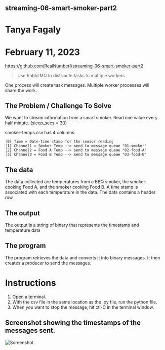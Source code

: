 ## streaming-06-smart-smoker-part2
# Tanya Fagaly
# February 11, 2023
https://github.com/RealNumberI/streaming-06-smart-smoker-part2

> Use RabbitMQ to distribute tasks to multiple workers

One process will create task messages. Multiple worker processes will share the work. 

## The Problem / Challenge To Solve

We want to stream information from a smart smoker. Read one value every half minute. (sleep_secs = 30)

smoker-temps.csv has 4 columns:

    [0] Time = Date-time stamp for the sensor reading
    [1] Channel1 = Smoker Temp --> send to message queue "01-smoker"
    [2] Channel2 = Food A Temp --> send to message queue "02-food-A"
    [3] Channel3 = Food B Temp --> send to message queue "03-food-B"

## The data
The data collected are temperatures from a BBQ smoker, the smoker cooking Food A, and the smoker cooking Food B.
A time stamp is associated with each temperature in the data. 
The data contains a header row.

## The output
The output is a string of binary that represents the timestamp and temperature data

## The program
The program retrieves the data and converts it into binary messages.  It then creates a producer to send the messages.

# Instructions
1. Open a terminal.
2. With the csv file in the same location as the .py file, run the python file.
3. When you want to stop the message, hit ctl-C in the terminal window.

## Screenshot showing the timestamps of the messages sent.
![Screenshot]( A5Screenshot.png )

